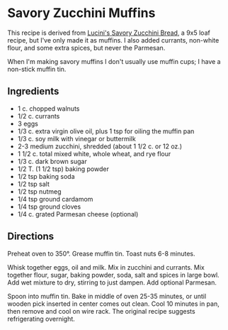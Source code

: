 # Savory Zucchini Muffins

This recipe is derived from [Lucini's Savory Zucchini Bread](http://www.lucini.com/recipes/category/side-dishes/savory-zucchini-bread), a 9x5 loaf recipe, but I've only made it as muffins.  I also added currants, non-white flour, and some extra spices, but never the Parmesan.

When I'm making savory muffins I don't usually use muffin cups; I have a non-stick muffin tin.

## Ingredients

* 1 c. chopped walnuts
* 1/2 c. currants
* 3 eggs
* 1/3 c. extra virgin olive oil, plus 1 tsp for oiling the muffin pan
* 1/3 c. soy milk with vinegar or buttermilk
* 2-3 medium zucchini, shredded (about 1 1/2 c. or 12 oz.)
* 1 1/2 c. total mixed white, whole wheat, and rye flour 
* 1/3 c. dark brown sugar
* 1/2 T. (1 1/2 tsp) baking powder
* 1/2 tsp baking soda
* 1/2 tsp salt
* 1/2 tsp nutmeg
* 1/4 tsp ground cardamom
* 1/4 tsp ground cloves
* 1/4 c. grated Parmesan cheese (optional)


## Directions

Preheat oven to 350°. Grease muffin tin.  Toast nuts 6-8 minutes.

Whisk together eggs, oil and milk.  Mix in zucchini and currants.  Mix together flour, sugar, baking powder, soda, salt and spices in large bowl.  Add wet mixture to dry, stirring to just dampen.  Add optional Parmesan.

Spoon into muffin tin. Bake in middle of oven 25-35 minutes, or until wooden pick inserted in center comes out clean.  Cool 10 minutes in pan, then remove and cool on wire rack.  The original recipe suggests refrigerating overnight.
